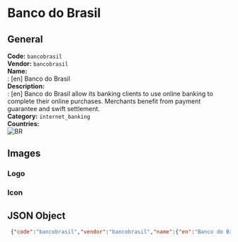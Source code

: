 # Banco do Brasil 
## General 
**Code:** `bancobrasil`  
**Vendor:** `bancobrasil`  
**Name:**  
:	[en] Banco do Brasil  
**Description:**  
: [en] Banco do Brasil allow its banking clients to use online banking to complete their online purchases. Merchants benefit from payment guarantee and swift settlement.   
**Category:** `internet_banking`  
**Countries:**  
![BR](https://cdnjs.cloudflare.com/ajax/libs/flag-icon-css/3.3.0/flags/4x3/BR.svg#w24)  
 
## Images 
### Logo 
### Icon 
## JSON Object 
```json
 {"code":"bancobrasil","vendor":"bancobrasil","name":{"en":"Banco do Brasil"},"description":{"en":"Banco do Brasil allow its banking clients to use online banking to complete their online purchases. Merchants\u00a0benefit from payment guarantee and swift settlement.\u00a0"},"countries":["BR"],"category":"internet_banking"}```  

